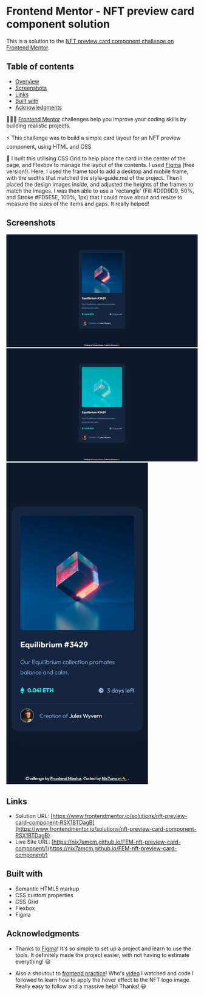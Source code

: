 # Frontend Mentor - NFT preview card component solution

This is a solution to the [NFT preview card component challenge on Frontend Mentor](https://www.frontendmentor.io/challenges/nft-preview-card-component-SbdUL_w0U).


## Table of contents

- [Overview](#overview)
- [Screenshots](#screenshot)
- [Links](#links)
- [Built with](#built-with)
- [Acknowledgments](#acknowledgments)


👩🏻‍💻 [Frontend Mentor](www.frontendmentor.io) challenges help you improve your coding skills by building realistic projects.

⚡ This challenge was to build a simple card layout for an NFT preview component, using HTML and CSS.

🚀 I built this utilising CSS Grid to help place the card in the center of the page, and Flexbox to manage the layout of the contents. I used [Figma](https://www.figma.com) (free version!). Here, I used the frame tool to add a desktop and mobile frame, with the widths that matched the style-guide.md of the project. Then I placed the design images inside, and adjusted the heights of the frames to match the images. I was then able to use a 'rectangle' (Fill #D9D9D9, 50%, and Stroke #FD5E5E, 100%, 1px) that I could move about and resize to measure the sizes of the items and gaps. It really helped!

## Screenshots

![](/solution-snaps/desktop.png)
![](/solution-snaps/desktop-active.png)
![](/solution-snaps/mobile.png)


## Links

- Solution URL: [https://www.frontendmentor.io/solutions/nft-preview-card-component-RSX1BTDagB](https://www.frontendmentor.io/solutions/nft-preview-card-component-RSX1BTDagB)
- Live Site URL: [https://nix7amcm.github.io/FEM-nft-preview-card-component/](https://nix7amcm.github.io/FEM-nft-preview-card-component/)


## Built with

- Semantic HTML5 markup
- CSS custom properties
- CSS Grid
- Flexbox
- Figma


## Acknowledgments

- Thanks to [Figma](https://www.figma.com)! It's so simple to set up a project and learn to use the tools. It definitely made the project easier, with not having to estimate everything! 😃

- Also a shoutout to [frontend practice](https://www.youtube.com/@frontendpractice)! Who's [video](https://www.youtube.com/watch?v=Jf-hNuvrLOY) I watched and code I followed to learn how to apply the hover effect to the NFT logo image. Really easy to follow and a massive help! Thanks! 😃